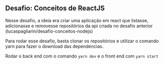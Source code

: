 ## Desafio: Conceitos de ReactJS

Nesse desafio, a ideia era criar uma aplicação em react que listasse, adicionasse e removesse repositórios da api criada no desafio anterior (lucaspagliarin/desafio-conceitos-nodejs)

Para rodar esse desafio, basta clonar os repositórios e utilizar o comando yarn para fazer o download das dependencias.

Rodar o back end com o comando `yarn dev` e o front end com `yarn start`